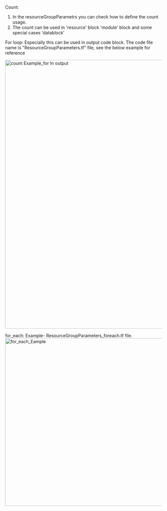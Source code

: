 Count: 
  1. In the resourceGroupParametrs you can check how to define the count usage.
  2. The count can be used in 'resource' block 'module' block and some special cases 'datablock'

For loop: 
Especially this can be used in output code block. The code file name is "ResourceGroupParameters.tf" file, see the below example for reference

<img width="863" alt="count Example_for In output" src="https://github.com/user-attachments/assets/3fd752d4-345f-44f7-887a-64bf22c4ed57" />

for_each:
Example- ResourceGroupParameters_foreach.tf file.
<img width="539" alt="for_each_Eample" src="https://github.com/user-attachments/assets/760ad056-750a-446a-a51d-317e2eb9ae14" />



